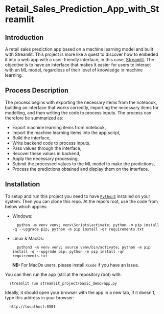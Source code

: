 # Retail_Sales_Prediction_App_with_Streamlit

## Introduction

A retail sales prediction app based on a machine learning model and built with Streamlit. This project is more like a quest to discover how to embeded it into a web app with a user-friendly interface, in this case, [Streamlit](https://streamlit.io/). The objective is to have an interface that makes it easier for users to interact with an ML model, regardless of their level of knowledge in machine learning.

## Process Description

The process begins with exporting the necessary items from the notebook, building an interface that works correctly, importing the necessary items for modelling, and then writing the code to process inputs. The process can therefore be summarized as:

- Export machine learning items from notebook,
- Import the machine learning items into the app script,
- Build the interface,
- Write backend code to process inputs,
- Pass values through the interface,
- Recover these values in backend,
- Apply the necessary processing,
- Submit the processed values to the ML model to make the predictions,
- Process the predictions obtained and display them on the interface.

## Installation

To setup and run this project you need to have [`Python3`](https://www.python.org/) installed on your system. Then you can clone this repo. At the repo's root, use the code from below which applies:

- Windows:

        python -m venv venv; venv\Scripts\activate; python -m pip install -q --upgrade pip; python -m pip install -qr requirements.txt  

- Linux & MacOs:

        python3 -m venv venv; source venv/bin/activate; python -m pip install -q --upgrade pip; python -m pip install -qr requirements.txt  

    **NB:** For MacOs users, please install `Xcode` if you have an issue.

You can then run the app (still at the repository root) with:

      streamlit run streamlit_project/basic_demo/app.py

Ideally, it should open your browser with the app in a new tab, if it doesn't, type this address in your browser:

      http://localhost:8501
